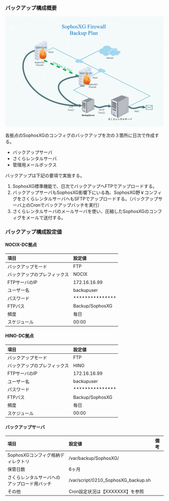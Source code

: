 ### バックアップ構成概要

![0219_SophosXG_Backup_Plan](./0219_SophosXG_Backup_Plan.png)

各拠点のSophosXGのコンフィグのバックアップを次の３箇所に日次で作成する。
  * バックアップサーバ
  * さくらレンタルサーバ
  * 管理用メールボックス

バックアップは下記の要項で実施する。
1. SophosXG標準機能で、日次でバックアップへFTPでアップロードする。
1. バックアップサーバもSophosXG影響下にいる為、SophosXG野￥コンフィグをさくらレンタルサーバへもSFTPでアップロードする。（バックアップサーバ上のCronでバックアップバッチを実行）
1. さくらレンタルサーバのメールサーバを使い、圧縮したSophosXGのコンフィグをメールで送付する。

<div style="page-break-before:always"></div>

### バックアップ構成設定値

#### NOCIX-DC拠点

| 項目 | 設定値 |
| :--- | :-- |
| バックアップモード | FTP |
| バックアップのプレフィックス | NOCIX |
| FTPサーバのIP | 172.16.16.99 |
| ユーザー名 | backupuser |
| パスワード | *************** |
| FTPパス | Backup/SophosXG |
| 頻度 | 毎日 |
| スケジュール | 00:00 |

#### HINO-DC拠点
| 項目 | 設定値 |
| :--- | :-- |
| バックアップモード | FTP |
| バックアップのプレフィックス | HINO |
| FTPサーバのIP | 172.16.16.99 |
| ユーザー名 | backupuser |
| パスワード | *************** |
| FTPパス | Backup/SophosXG |
| 頻度 | 毎日 |
| スケジュール | 00:00 |

#### バックアップサーバ
| 項目 | 設定値 | 備考 |
| :--- | :-- | :-- |
| SophosXGコンフィグ格納ディレクトリ | /var/backup/SophosXG/ | |
| 保管日数 | 6ヶ月 |  |
| さくらレンタルサーバへのアップロード用バッチ | /var/script/0210_SophosXG_backup.sh | 　 |
| その他 | Cron設定状況は【XXXXXXX】を参照|　|
